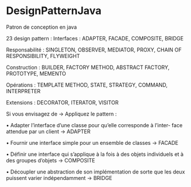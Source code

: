 # DesignPatternJava
Patron de conception en java

23 design pattern : 
Interfaces : ADAPTER, FACADE, COMPOSITE, BRIDGE

Responsabilité : SINGLETON, OBSERVER, MEDIATOR, PROXY, CHAIN OF RESPONSIBILITY,
FLYWEIGHT

Construction : BUILDER, FACTORY METHOD, ABSTRACT FACTORY, PROTOTYPE, MEMENTO

Opérations : TEMPLATE METHOD, STATE, STRATEGY, COMMAND, INTERPRETER

Extensions : DECORATOR, ITERATOR, VISITOR


Si vous envisagez de -> Appliquez le pattern : 

• Adapter l’interface d’une classe pour qu’elle corresponde à l’inter-
face attendue par un client -> ADAPTER

• Fournir une interface simple pour un ensemble de classes -> FACADE

• Définir une interface qui s’applique à la fois à des objets individuels
et à des groupes d’objets -> COMPOSITE

• Découpler une abstraction de son implémentation de sorte que les
deux puissent varier indépendamment -> BRIDGE

